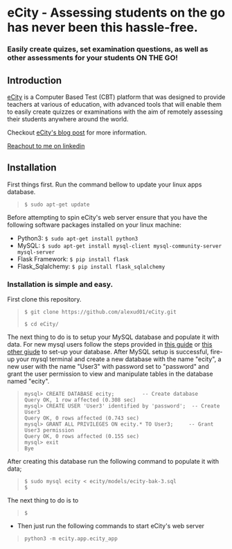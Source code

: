 # eCity  -  Assessing students on the go has never been this hassle-free.
### Easily create quizes, set examination questions, as well as other assessments for your students ON THE GO!

## Introduction
[eCity](https://ecity.xandex.tech) is a Computer Based Test (CBT) platform that
was designed to provide teachers at various of education, with advanced tools
that will enable them to easily create quizzes or examinations with the aim
of remotely assessing their  students anywhere around the world.

Checkout [eCity's blog post](https://www.linkedin.com/pulse/my-first-attempt-creating-computer-based-test-cbt-app-ikpeama) for more information.

[Reachout to me on linkedin](https://www.linkedin.com/in/alexander-ikpeama-442296244)


## Installation
First things first. Run the command bellow to update your linux apps database.
> `$ sudo apt-get update`
>
Before attempting to spin eCity's web server ensure that you have the
following software packages installed on your linux machine:

 - Python3:  `$ sudo apt-get install python3`
 - MySQL:  `$ sudo apt-get install mysql-client mysql-community-server mysql-server`
 - Flask Framework:  `$ pip install flask`
 - Flask_Sqlalchemy:  `$ pip install flask_sqlalchemy`

### Installation is simple and easy.
First clone this repository.
> ```
> $ git clone https://github.com/alexud01/eCity.git
>
> $ cd eCity/
> ```

The next thing to do is to setup your MySQL database and populate it with data. 
For new mysql users follow the steps provided in [this guide](https://phoenixnap.com/kb/install-mysql-ubuntu-20-04) 
or [this other giude](https://www.digitalocean.com/community/tutorials/how-to-install-mysql-on-ubuntu-20-04) to set-up your database. 
After MySQL setup is successful, fire-up your mysql terminal and create a new
database with the name "ecity", a new user with the name "User3" with password set to "password"
and grant the user permission to view and manipulate tables in the database named "ecity".
> ```
> mysql> CREATE DATABASE ecity;         -- Create database
> Query OK, 1 row affected (0.308 sec)
> mysql> CREATE USER 'User3' identified by 'password';  -- Create User3
> Query OK, 0 rows affected (0.743 sec)
> mysql> GRANT ALL PRIVILEGES ON ecity.* TO User3;     -- Grant User3 permission
> Query OK, 0 rows affected (0.155 sec)
> mysql> exit
> Bye
> ```

After creating this database run the following command to populate it with data;
> ```
> $ sudo mysql ecity < ecity/models/ecity-bak-3.sql
> $
> ```

The next thing to do is to 
> ```
> $ 
> ```
* Then just run the following commands to start eCity's web server
> ```
> python3 -m ecity.app.ecity_app
> ```
